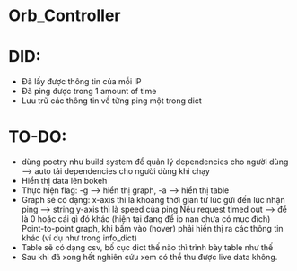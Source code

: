 # Orb_Controller
# DID:
- Đã lấy được thông tin của mỗi IP
- Đã ping được trong 1 amount of time
- Lưu trữ các thông tin về từng ping một trong dict
# TO-DO:
- dùng poetry như build system để quản lý dependencies cho người dùng
--> auto tải dependencies cho người dùng khi chạy
- Hiển thị data lên bokeh
- Thực hiện flag: -g --> hiển thị graph, -a --> hiển thị table
- Graph sẽ có dạng: x-axis thì là khoảng thời gian 
                    từ lúc gửi đến lúc nhận ping --> string
                    y-axis thì là speed của ping
                    Nếu request timed out --> để là 0 hoặc cái gì đó khác (hiện tại đang để ip nan chưa có mục đích)
                    Point-to-point graph, khi bấm vào (hover) phải hiển thị ra các thông tin khác (ví dụ như trong info_dict)
- Table sẽ có dạng csv, bố cục dict thế nào thì trình bày table như thế
- Sau khi đã xong hết nghiên cứu xem có thể thu được live data không.